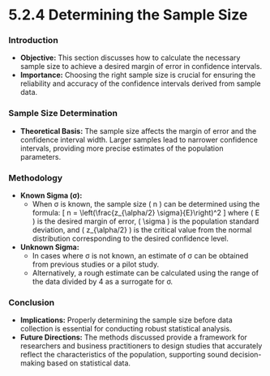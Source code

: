 # 5.2.4 Determining the Sample Size

### Introduction
- **Objective:** This section discusses how to calculate the necessary sample size to achieve a desired margin of error in confidence intervals.
- **Importance:** Choosing the right sample size is crucial for ensuring the reliability and accuracy of the confidence intervals derived from sample data.

### Sample Size Determination
- **Theoretical Basis:** The sample size affects the margin of error and the confidence interval width. Larger samples lead to narrower confidence intervals, providing more precise estimates of the population parameters.

### Methodology
- **Known Sigma (σ):**
  - When σ is known, the sample size \( n \) can be determined using the formula:
    \[
    n = \left(\frac{z_{\alpha/2} \sigma}{E}\right)^2
    \]
    where \( E \) is the desired margin of error, \( \sigma \) is the population standard deviation, and \( z_{\alpha/2} \) is the critical value from the normal distribution corresponding to the desired confidence level.
- **Unknown Sigma:**
  - In cases where σ is not known, an estimate of σ can be obtained from previous studies or a pilot study.
  - Alternatively, a rough estimate can be calculated using the range of the data divided by 4 as a surrogate for σ.

### Conclusion
- **Implications:** Properly determining the sample size before data collection is essential for conducting robust statistical analysis.
- **Future Directions:** The methods discussed provide a framework for researchers and business practitioners to design studies that accurately reflect the characteristics of the population, supporting sound decision-making based on statistical data.
